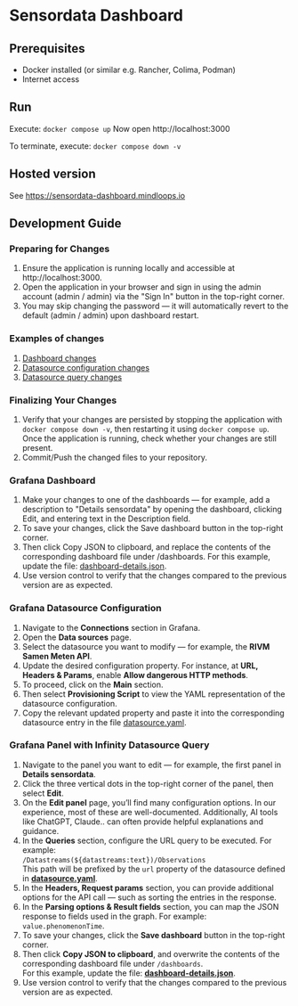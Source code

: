# Sensordata Dashboard

## Prerequisites

- Docker installed (or similar e.g. Rancher, Colima, Podman)
- Internet access

## Run

Execute: `docker compose up`
Now open http://localhost:3000

To terminate, execute: `docker compose down -v`

## Hosted version

See https://sensordata-dashboard.mindloops.io 

## Development Guide

### Preparing for Changes
1. Ensure the application is running locally and accessible at http://localhost:3000.
2. Open the application in your browser and sign in using the admin account (admin / admin) via the "Sign In" button in the top-right corner.
3. You may skip changing the password — it will automatically revert to the default (admin / admin) upon dashboard restart.

### Examples of changes
1. [Dashboard changes](#grafana-dashboard)
2. [Datasource configuration changes](#grafana-datasource-configuration)
3. [Datasource query changes](#grafana-panel-with-infinity-datasource-query)

### Finalizing Your Changes
1. Verify that your changes are persisted by stopping the application with `docker compose down -v`, 
then restarting it using `docker compose up`. Once the application is running, check whether your changes are still present.
2. Commit/Push the changed files to your repository.

### Grafana Dashboard
1. Make your changes to one of the dashboards — for example, add a description to "Details sensordata" by opening the dashboard, 
clicking Edit, and entering text in the Description field.
2. To save your changes, click the Save dashboard button in the top-right corner.
3. Then click Copy JSON to clipboard, and replace the contents of the corresponding dashboard file under /dashboards.
For this example, update the file: [dashboard-details.json](./dashboards/dashboard-details.json).
4. Use version control to verify that the changes compared to the previous version are as expected.

### Grafana Datasource Configuration
1. Navigate to the **Connections** section in Grafana.
2. Open the **Data sources** page.
3. Select the datasource you want to modify — for example, the **RIVM Samen Meten API**.
4. Update the desired configuration property. For instance, at **URL, Headers & Params**, enable **Allow dangerous HTTP methods**.
5. To proceed, click on the **Main** section.
6. Then select **Provisioning Script** to view the YAML representation of the datasource configuration.
7. Copy the relevant updated property and paste it into the corresponding datasource entry in the file [datasource.yaml](./datasource.yaml).

### Grafana Panel with Infinity Datasource Query
1. Navigate to the panel you want to edit — for example, the first panel in **Details sensordata**.
2. Click the three vertical dots in the top-right corner of the panel, then select **Edit**.
3. On the **Edit panel** page, you’ll find many configuration options. In our experience, most of these are well-documented. 
Additionally, AI tools like ChatGPT, Claude.. can often provide helpful explanations and guidance.
4. In the **Queries** section, configure the URL query to be executed. For example:  
   `/Datastreams(${datastreams:text})/Observations`  
   This path will be prefixed by the `url` property of the datasource defined in [**datasource.yaml**](./datasource.yaml).
5. In the **Headers, Request params** section, you can provide additional options for the API call — such as sorting the entries in the response.
6. In the **Parsing options & Result fields** section, you can map the JSON response to fields used in the graph. For example: `value.phenomenonTime`.
7. To save your changes, click the **Save dashboard** button in the top-right corner.
8. Then click **Copy JSON to clipboard**, and overwrite the contents of the corresponding dashboard file under `/dashboards`.  
   For this example, update the file: [**dashboard-details.json**](./dashboards/dashboard-details.json).
9. Use version control to verify that the changes compared to the previous version are as expected.